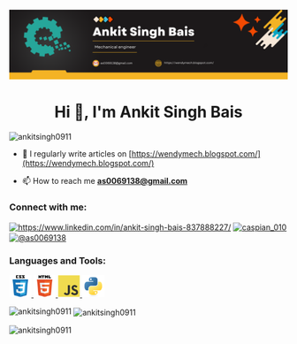 ![logo](https://github.com/ankitsingh0911/ankitsingh0911/blob/main/Ankit%20Singh%20Bais.png)
<h1 align="center">Hi 👋, I'm Ankit Singh Bais</h1>
<!-- <h3 align="center">Mechanical Engineer</h3> -->
<!-- <img align="right" src = "https://user-images.githubusercontent.com/55389276/140866485-8fb1c876-9a8f-4d6a-98dc-08c4981eaf70.gif" width = "400px" margin-top = "5px"> -->

<p align="left"> <img src="https://komarev.com/ghpvc/?username=ankitsingh0911&label=Profile%20views&color=0e75b6&style=flat" alt="ankitsingh0911" /> </p>

- 📝 I regularly write articles on [https://wendymech.blogspot.com/](https://wendymech.blogspot.com/)

- 📫 How to reach me **as0069138@gmail.com**

<h3 align="left">Connect with me:</h3>
<p align="left">
<a href="https://linkedin.com/in/https://www.linkedin.com/in/ankit-singh-bais-837888227/" target="blank"><img align="center" src="https://raw.githubusercontent.com/rahuldkjain/github-profile-readme-generator/master/src/images/icons/Social/linked-in-alt.svg" alt="https://www.linkedin.com/in/ankit-singh-bais-837888227/" height="30" width="40" /></a>
<a href="https://instagram.com/caspian_010" target="blank"><img align="center" src="https://raw.githubusercontent.com/rahuldkjain/github-profile-readme-generator/master/src/images/icons/Social/instagram.svg" alt="caspian_010" height="30" width="40" /></a>
<a href="https://www.hackerrank.com/@as0069138" target="blank"><img align="center" src="https://raw.githubusercontent.com/rahuldkjain/github-profile-readme-generator/master/src/images/icons/Social/hackerrank.svg" alt="@as0069138" height="30" width="40" /></a>
</p>

<h3 align="left">Languages and Tools:</h3>
<p align="left"> <a href="https://www.w3schools.com/css/" target="_blank" rel="noreferrer"> <img src="https://raw.githubusercontent.com/devicons/devicon/master/icons/css3/css3-original-wordmark.svg" alt="css3" width="40" height="40"/> </a> <a href="https://www.w3.org/html/" target="_blank" rel="noreferrer"> <img src="https://raw.githubusercontent.com/devicons/devicon/master/icons/html5/html5-original-wordmark.svg" alt="html5" width="40" height="40"/> </a> <a href="https://developer.mozilla.org/en-US/docs/Web/JavaScript" target="_blank" rel="noreferrer"> <img src="https://raw.githubusercontent.com/devicons/devicon/master/icons/javascript/javascript-original.svg" alt="javascript" width="40" height="40"/> </a> <a href="https://www.python.org" target="_blank" rel="noreferrer"> <img src="https://raw.githubusercontent.com/devicons/devicon/master/icons/python/python-original.svg" alt="python" width="40" height="40"/> </a> </p>

<p><img align="left" src="https://github-readme-stats.vercel.app/api/top-langs?username=ankitsingh0911&show_icons=true&locale=en&layout=compact" alt="ankitsingh0911" /></p>

<p>&nbsp;<img align="center" src="https://github-readme-stats.vercel.app/api?username=ankitsingh0911&show_icons=true&locale=en" alt="ankitsingh0911" /></p>

<p><img align="center" src="https://github-readme-streak-stats.herokuapp.com/?user=ankitsingh0911&" alt="ankitsingh0911" /></p>
